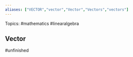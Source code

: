 ```yaml
---
aliases: ["VECTOR","vector","Vector","Vectors","vectors"] 
---
```

Topics: #mathematics #linearalgebra 

## Vector
#unfinished 
